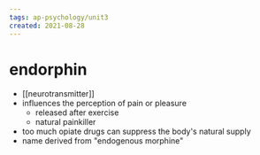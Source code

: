 ```yaml
---
tags: ap-psychology/unit3 
created: 2021-08-28
---
```


# endorphin

- [[neurotransmitter]]
- influences the perception of pain or pleasure
	- released after exercise
	- natural painkiller
- too much opiate drugs can suppress the body's natural supply
- name derived from "endogenous morphine" 
